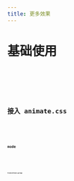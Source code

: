 ```yaml
---
title: 更多效果
---
```


# 基础使用

<div class="code-wrapper">
    <code src="./demo/index1" />
    <code src="./demo/index2" />
    <code src="./demo/index3" />
    <code src="./demo/index11" />
</div>

# 接入 animate.css

<div class="code-wrapper">
    <code src="./demo/index4" />
    <code src="./demo/index10" />
</div>

## mode

<div class="code-wrapper">
    <code src="./demo/index5" />
    <code src="./demo/index6" />
    <code src="./demo/index7" />
    <code src="./demo/index8" />
    <code src="./demo/index9" />
</div>

## transition-group

<div class="code-wrapper">
    <code src="./demo/index12" />
    <code src="./demo/index13" />
    <code src="./demo/index14" />
    <code src="./demo/index15" />
    <code src="./demo/index16" />
</div>
